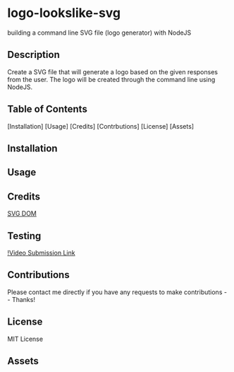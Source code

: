 # logo-lookslike-svg
building a command line SVG file (logo generator) with NodeJS

## Description
Create a SVG file that will generate a logo based on the given responses from the user. The logo will be created through the command line using NodeJS.

## Table of Contents
[Installation]
[Usage]
[Credits]
[Contrbutions]
[License]
[Assets]

## Installation

## Usage

## Credits
[SVG DOM](https://github.com/svgdotjs/svgdom)

## Testing
[!Video Submission Link]()

## Contributions
Please contact me directly if you have any requests to make contributions -- Thanks!

## License
MIT License

## Assets
